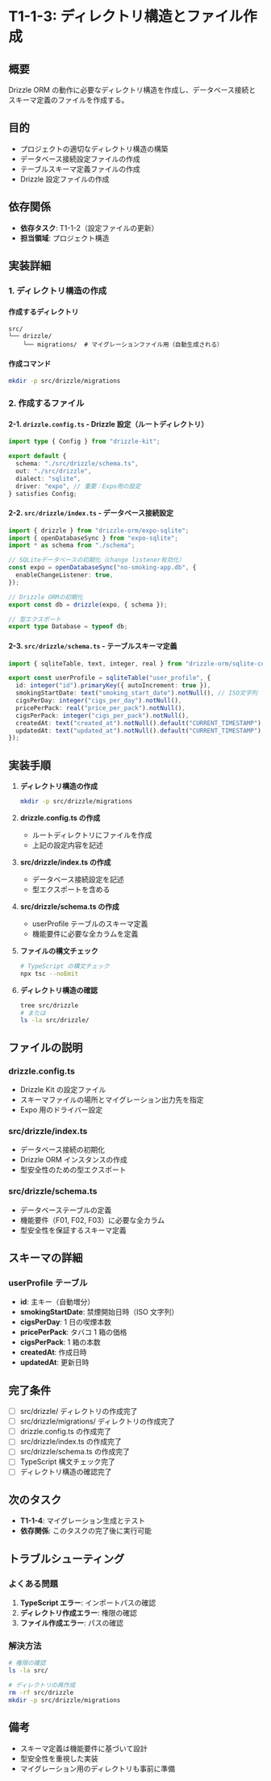 # T1-1-3: ディレクトリ構造とファイル作成

## 概要

Drizzle ORM の動作に必要なディレクトリ構造を作成し、データベース接続とスキーマ定義のファイルを作成する。

## 目的

- プロジェクトの適切なディレクトリ構造の構築
- データベース接続設定ファイルの作成
- テーブルスキーマ定義ファイルの作成
- Drizzle 設定ファイルの作成

## 依存関係

- **依存タスク**: T1-1-2（設定ファイルの更新）
- **担当領域**: プロジェクト構造

## 実装詳細

### 1. ディレクトリ構造の作成

#### 作成するディレクトリ

```
src/
└── drizzle/
    └── migrations/  # マイグレーションファイル用（自動生成される）
```

#### 作成コマンド

```bash
mkdir -p src/drizzle/migrations
```

### 2. 作成するファイル

#### 2-1. `drizzle.config.ts` - Drizzle 設定（ルートディレクトリ）

```typescript
import type { Config } from "drizzle-kit";

export default {
  schema: "./src/drizzle/schema.ts",
  out: "./src/drizzle",
  dialect: "sqlite",
  driver: "expo", // 重要：Expo用の設定
} satisfies Config;
```

#### 2-2. `src/drizzle/index.ts` - データベース接続設定

```typescript
import { drizzle } from "drizzle-orm/expo-sqlite";
import { openDatabaseSync } from "expo-sqlite";
import * as schema from "./schema";

// SQLiteデータベースの初期化（change listener有効化）
const expo = openDatabaseSync("no-smoking-app.db", {
  enableChangeListener: true,
});

// Drizzle ORMの初期化
export const db = drizzle(expo, { schema });

// 型エクスポート
export type Database = typeof db;
```

#### 2-3. `src/drizzle/schema.ts` - テーブルスキーマ定義

```typescript
import { sqliteTable, text, integer, real } from "drizzle-orm/sqlite-core";

export const userProfile = sqliteTable("user_profile", {
  id: integer("id").primaryKey({ autoIncrement: true }),
  smokingStartDate: text("smoking_start_date").notNull(), // ISO文字列
  cigsPerDay: integer("cigs_per_day").notNull(),
  pricePerPack: real("price_per_pack").notNull(),
  cigsPerPack: integer("cigs_per_pack").notNull(),
  createdAt: text("created_at").notNull().default("CURRENT_TIMESTAMP"),
  updatedAt: text("updated_at").notNull().default("CURRENT_TIMESTAMP"),
});
```

## 実装手順

1. **ディレクトリ構造の作成**

   ```bash
   mkdir -p src/drizzle/migrations
   ```

2. **drizzle.config.ts の作成**

   - ルートディレクトリにファイルを作成
   - 上記の設定内容を記述

3. **src/drizzle/index.ts の作成**

   - データベース接続設定を記述
   - 型エクスポートを含める

4. **src/drizzle/schema.ts の作成**

   - userProfile テーブルのスキーマ定義
   - 機能要件に必要な全カラムを定義

5. **ファイルの構文チェック**

   ```bash
   # TypeScript の構文チェック
   npx tsc --noEmit
   ```

6. **ディレクトリ構造の確認**
   ```bash
   tree src/drizzle
   # または
   ls -la src/drizzle/
   ```

## ファイルの説明

### drizzle.config.ts

- Drizzle Kit の設定ファイル
- スキーマファイルの場所とマイグレーション出力先を指定
- Expo 用のドライバー設定

### src/drizzle/index.ts

- データベース接続の初期化
- Drizzle ORM インスタンスの作成
- 型安全性のための型エクスポート

### src/drizzle/schema.ts

- データベーステーブルの定義
- 機能要件（F01, F02, F03）に必要な全カラム
- 型安全性を保証するスキーマ定義

## スキーマの詳細

### userProfile テーブル

- **id**: 主キー（自動増分）
- **smokingStartDate**: 禁煙開始日時（ISO 文字列）
- **cigsPerDay**: 1 日の喫煙本数
- **pricePerPack**: タバコ 1 箱の価格
- **cigsPerPack**: 1 箱の本数
- **createdAt**: 作成日時
- **updatedAt**: 更新日時

## 完了条件

- [ ] src/drizzle/ ディレクトリの作成完了
- [ ] src/drizzle/migrations/ ディレクトリの作成完了
- [ ] drizzle.config.ts の作成完了
- [ ] src/drizzle/index.ts の作成完了
- [ ] src/drizzle/schema.ts の作成完了
- [ ] TypeScript 構文チェック完了
- [ ] ディレクトリ構造の確認完了

## 次のタスク

- **T1-1-4**: マイグレーション生成とテスト
- **依存関係**: このタスクの完了後に実行可能

## トラブルシューティング

### よくある問題

1. **TypeScript エラー**: インポートパスの確認
2. **ディレクトリ作成エラー**: 権限の確認
3. **ファイル作成エラー**: パスの確認

### 解決方法

```bash
# 権限の確認
ls -la src/

# ディレクトリの再作成
rm -rf src/drizzle
mkdir -p src/drizzle/migrations
```

## 備考

- スキーマ定義は機能要件に基づいて設計
- 型安全性を重視した実装
- マイグレーション用のディレクトリも事前に準備

